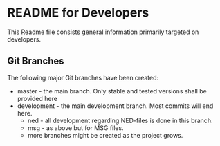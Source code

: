 
# README for Developers

This Readme file consists general information primarily targeted on developers.


## Git Branches

The following major Git branches have been created:

  * master - the main branch. Only stable and tested versions shall be provided here
  * development - the main development branch. Most commits will end here.
    * ned - all development regarding NED-files is done in this branch.
    * msg - as above but for MSG files.
    * more branches might be created as the project grows.

